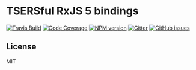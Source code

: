 # TSERSful RxJS 5 bindings

[![Travis Build](https://img.shields.io/travis/tsers-js/rxjs/master.svg?style=flat-square)](https://travis-ci.org/tsers-js/rxjs)
[![Code Coverage](https://img.shields.io/codecov/c/github/tsers-js/rx/master.svg?style=flat-square)](https://codecov.io/github/tsers-js/rxjs)
[![NPM version](https://img.shields.io/npm/v/@tsers/rxjs.svg?style=flat-square)](https://www.npmjs.com/package/@tsers/rxjs)
[![Gitter](https://img.shields.io/gitter/room/tsers-js/chat.js.svg?style=flat-square)](https://gitter.im/tsers-js/chat)
[![GitHub issues](https://img.shields.io/badge/issues-%40tsers%2Fcore-blue.svg?style=flat-square)](https://github.com/tsers-js/core/issues)


## License

MIT
